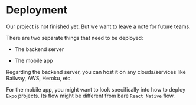 # Deployment

Our project is not finished yet. But we want to leave a note for future teams.

There are two separate things that need to be deployed:

- The backend server

- The mobile app

Regarding the backend server, you can host it on any clouds/services like Railway, AWS, Heroku, etc.

For the mobile app, you might want to look specifically into how to deploy `Expo` projects. Its flow might be different from bare `React Native` flow.